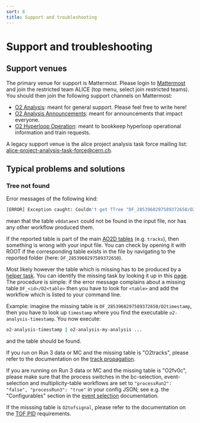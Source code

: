 ```yaml
---
sort: 8
title: Support and troubleshooting
---
```


# Support and troubleshooting

## Support venues

The primary venue for support is Mattermost. Please login to [Mattermost](https://mattermost.web.cern.ch) and join the restricted team ALICE (top menu, select join restricted teams). You should then join the following support channels on Mattermost:

- [O2 Analysis](https://mattermost.web.cern.ch/alice/channels/o2-analysis): meant for general support. Please feel free to write here!
- [O2 Analysis Announcements](https://mattermost.web.cern.ch/alice/channels/o2-analysis-announcements): meant for announcements that impact everyone.
- [O2 Hyperloop Operation](https://mattermost.web.cern.ch/alice/channels/o2-hyperloop-operation): meant to bookkeep hyperloop operational information and train requests.

A legacy support venue is the alice project analysis task force mailing list: <a href="mailto:alice-project-analysis-task-force@cern.ch">alice-project-analysis-task-force@cern.ch</a>.

## Typical problems and solutions

### Tree not found

Error messages of the following kind:

```csh
[ERROR] Exception caught: Couldn't get TTree "DF_2853960297589372650/O2v0dataext from ..."
```

mean that the table `v0dataext` could not be found in the input file, nor has any other workflow produced them.

If the reported table is part of the main [AO2D tables](../datamodel/ao2dTables.md) (e.g. `tracks`), then something is wrong with your input file. You can check by opening it with ROOT if the corresponding table exists in the file by navigating to the reported folder (here: `DF_2853960297589372650`).

Most likely however the table which is missing has to be produced by a [helper task](../datamodel/helperTaskTables.md). You can identify the missing task by looking it up in this [page](../datamodel/helperTaskTables.md). The procedure is simple: if the error message complains about a missing table `DF_<id>/O2<table>` then you have to look for `<table>` and add the workflow which is listed to your command line.

Example: imagine the missing table is `DF_2853960297589372650/O2timestamp`, then you have to look up `timestamp` where you find the executable `o2-analysis-timestamp`. You now execute:

```csh
o2-analysis-timestamp | o2-analysis-my-analysis ...
```

and the table should be found.

If you run on Run 3 data or MC and the missing table is "O2tracks", please refer to the documentation on the [track propagation](../helperTasks/trackPropagation.md).

If you are running on Run 3 data or MC and the missing table is "O2fv0c", please make sure that the process switches in the bc-selection, event-selection and multiplicity-table workflows are set to `"processRun2": "false", "processRun3": "true"` in your config JSON; see e.g. the "Configurables" section in the [event selection](../helperTasks/eventselection.md#configurables) documentation.  

If the misssing table is `O2tofsignal`, please refer to the documentation on the [TOF PID](../helperTasks/pid.md) requirements.
